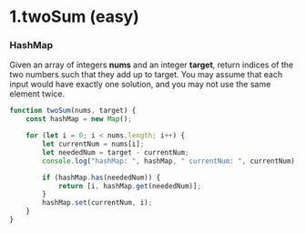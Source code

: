 # 1.twoSum (easy)

### HashMap

Given an array of integers **nums** and an integer **target**, return indices of the two numbers such that they add up to target.
You may assume that each input would have exactly one solution, and you may not use the same element twice.

```javascript
function twoSum(nums, target) {
	const hashMap = new Map();

	for (let i = 0; i < nums.length; i++) {
		let currentNum = nums[i];
		let neededNum = target - currentNum;
		console.log("hashMap: ", hashMap, " currentNum: ", currentNum);

		if (hashMap.has(neededNum)) {
			return [i, hashMap.get(neededNum)];
		}
		hashMap.set(currentNum, i);
	}
}
```
